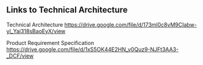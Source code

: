 ## Links to Technical Architecture

Technical Architecture
https://drive.google.com/file/d/173ml0c8vM9CIabw-yl_Yaj318sBaoEyX/view

Product Requirement Specification
https://drive.google.com/file/d/1xS5OK44E2HN_v0Quz9-NJFt3AA3-_DCF/view
